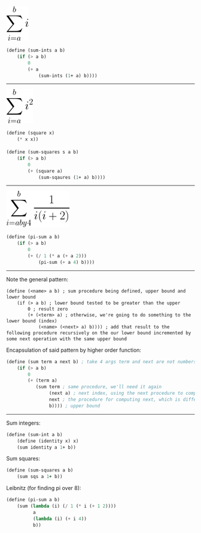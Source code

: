 ![alt text](gif.gif)
```scheme
(define (sum-ints a b)
    (if (> a b)
        0
        (+ a
            (sum-ints (1+ a) b))))
```
---
![alt text](gif2.gif)
```scheme
(define (square x)
    (* x x))

(define (sum-squares s a b)
    (if (> a b)
        0
        (+ (square a)
            (sum-sqaures (1+ a) b))))
```
---
![alt text](leibnitz.gif)
```scheme
(define (pi-sum a b)
    (if (> a b)
        0
        (+ (/ 1 (* a (+ a 2)))
            (pi-sum (+ a 4) b))))
```
---

Note the general pattern:

```
(define (<name> a b) ; sum procedure being defined, upper bound and lower bound
    (if (> a b) ; lower bound tested to be greater than the upper
        0 ; result zero
        (+ (<term> a) ; otherwise, we're going to do something to the lower bound (index)
            (<name> (<next> a) b)))) ; add that result to the following procedure recursively on the our lower bound incremented by some next operation with the same upper bound
```

Encapsulation of said pattern by higher order function:

```scheme
(define (sum term a next b) ; take 4 args term and next are not numbers, these are procedures
    (if (> a b)
        0
        (+ (term a)
           (sum term ; same procedure, we'll need it again
                (next a) ; next index, using the next procedure to computer it
                next ; the procedure for computing next, which is different from next index
                b)))) ; upper bound
```
---

Sum integers:

```scheme
(define (sum-int a b)
    (define (identity x) x)
    (sum identity a 1+ b))
```

Sum squares:

```scheme
(define (sum-squares a b)
    (sum sqs a 1+ b))
```

Leibnitz (for finding pi over 8):

```lisp
(define (pi-sum a b)
    (sum (lambda (i) (/ 1 (* i (+ 1 2))))
          a
          (lambda (i) (+ i 4))
          b))
```
